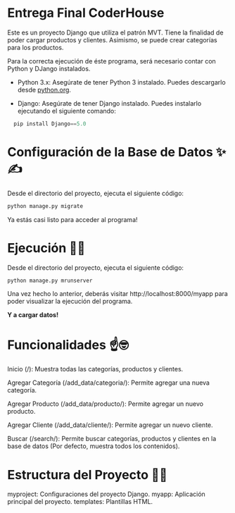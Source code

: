 # Entrega Final CoderHouse

Este es un proyecto Django que utiliza el patrón MVT. Tiene la finalidad de poder cargar productos y clientes. Asimismo, se puede crear categorías para los productos.


Para la correcta ejecución de éste programa, será necesario contar con Python y DJango instalados.

- Python 3.x: Asegúrate de tener Python 3 instalado. Puedes descargarlo desde [python.org](https://www.python.org/downloads/).

- Django: Asegúrate de tener Django instalado. Puedes instalarlo ejecutando el siguiente comando:
~~~python  
  pip install Django==5.0
~~~  


# Configuración de la Base de Datos ✨✍️

Desde el directorio del proyecto, ejecuta el siguiente código:
~~~bash
python manage.py migrate
~~~  

Ya estás casi listo para acceder al programa!

# Ejecución 🚀👾

Desde el directorio del proyecto, ejecuta el siguiente código:
~~~bash
python manage.py mrunserver
~~~  

Una vez hecho lo anterior, deberás visitar http://localhost:8000/myapp para poder visualizar la ejecución del programa.


**Y a cargar datos!**


# Funcionalidades ☝️🤓
Inicio (/): Muestra todas las categorías, productos y clientes.

Agregar Categoría (/add_data/categoria/): Permite agregar una nueva categoría.

Agregar Producto (/add_data/producto/): Permite agregar un nuevo producto.

Agregar Cliente (/add_data/cliente/): Permite agregar un nuevo cliente.

Buscar (/search/): Permite buscar categorías, productos y clientes en la base de datos (Por defecto, muestra todos los contenidos).


# Estructura del Proyecto 🫡🤩
myproject: Configuraciones del proyecto Django.
myapp: Aplicación principal del proyecto.
templates: Plantillas HTML.

